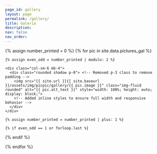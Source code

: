 ```yaml
---
page_id: gallery
layout: page
permalink: /gallery/
title: Galería
description: 
nav: false
nav_order: 
---
```


<div class="row">
  {% assign number_printed = 0 %}
  {% for pic in site.data.pictures_gal %}
    
    {% assign even_odd = number_printed | modulo: 2 %}
    
    <div class="col-sm-6 mb-4">
      <div class="rounded shadow p-0"> <!-- Removed p-3 class to remove padding -->
        <img src="{{ site.url }}{{ site.baseurl }}/assets/img/picpic/gallery/{{ pic.image }}" class="img-fluid rounded" alt="{{ pic.alt_text }}" style="width: 100%; height: auto; display: block;">
        <!-- Added inline styles to ensure full width and responsive behavior -->
      </div>
    </div>
    
    {% assign number_printed = number_printed | plus: 1 %}
    
    {% if even_odd == 1 or forloop.last %}
</div>
<div class="row">
    {% endif %}
    
  {% endfor %}
</div>

<p>&nbsp;</p>


